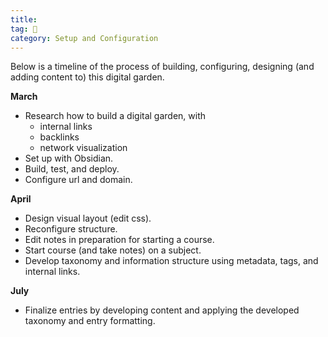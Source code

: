 ```yaml
---
title:
tag: 🌳
category: Setup and Configuration
---
```


Below is a timeline of the process of building, configuring, designing (and adding content to) this digital garden.

**March**
- Research how to build a digital garden, with
	- internal links
	- backlinks
	- network visualization
- Set up with Obsidian.
- Build, test, and deploy.
- Configure url and domain.

**April**
- Design visual layout (edit css).
- Reconfigure structure.
- Edit notes in preparation for starting a course.
- Start course (and take notes) on a subject.
- Develop taxonomy and information structure using metadata, tags, and internal links.

**July**
- Finalize entries by developing content and applying the developed taxonomy and entry formatting.